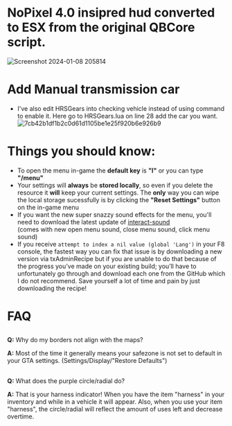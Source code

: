 # NoPixel 4.0 insipred hud converted to ESX from the original QBCore script.

![Screenshot 2024-01-08 205814](https://github.com/rohKane/Kane-qb-hud-Nopixel-4.0-inspired/assets/47999933/6ee7a0a8-a4dd-416c-a647-bbeecdd4723b)

# Add Manual transmission car

- I've also edit HRSGears into checking vehicle instead of using command to enable it. Here go to HRSGears.lua on line 28 add the car you want.
  ![7cb42b1df1b2c0d61d1105be1e25f920b6e926b9](https://github.com/rohKane/Kane-qb-hud-Nopixel-4.0-inspired/assets/47999933/ed6fe207-0838-4501-93fc-3139bea1a65e)

# Things you should know:

- To open the menu in-game the **default key** is **"I"** or you can type **"/menu"**
- Your settings will **always** be **stored locally**, so even if you delete the resource it **will** keep your current settings. The **only** way you can wipe the local storage sucessfully is by clicking the **"Reset Settings"** button on the in-game menu
- If you want the new super snazzy sound effects for the menu, you'll need to download the latest update of [interact-sound](https://github.com/qbcore-framework/interact-sound) <br>
  (comes with new open menu sound, close menu sound, click menu sound)
- If you receive `attempt to index a nil value (global 'Lang')` in your F8 console, the fastest way you can fix that issue is by downloading a new version via txAdminRecipe but if you are unable to do that because of the progress you’ve made on your existing build; you’ll have to unfortunately go through and download each one from the GitHub which I do not recommend. Save yourself a lot of time and pain by just downloading the recipe!

# FAQ

##

**Q:** Why do my borders not align with the maps?

**A:** Most of the time it generally means your safezone is not set to default in your GTA settings. (Settings/Display/"Restore Defaults")

##

##

**Q:** What does the purple circle/radial do?

**A:** That is your harness indicator! When you have the item "harness" in your inventory and while in a vehicle it will appear. Also, when you use your item "harness", the circle/radial will reflect the amount of uses left and decrease overtime.

##
